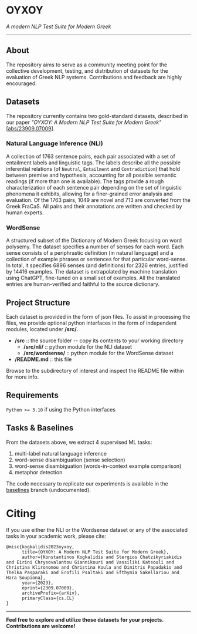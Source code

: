# OYXOY
*A modern NLP Test Suite for Modern Greek*



---

## About
The repository aims to serve as a community meeting point for the collective development, testing, and distribution of 
datasets for the evaluation of Greek NLP systems. 
Contributions and feedback are highly encouraged.

## Datasets
The repository currently contains two gold-standard datasets, described in our paper *"OYXOY: A Modern NLP Test Suite 
for Modern Greek"* [[abs/23909.07009](https://arxiv.org/abs/2309.07009)].

### Natural Language Inference (NLI)

A collection of 1763 sentence pairs, each pair associated with a set of entailment labels and linguistic tags.
The labels describe all the possible inferential relations (of `Neutral`, `Entailment` and `Contradiction`) that hold
between premise and hypothesis, accounting for all possible semantic readings (if more than one is available).
The tags provide a rough characterization of each sentence pair depending on the set of linguistic phenomena it 
exhibits, allowing for a finer-grained error analysis and evaluation.
Of the 1763 pairs, 1049 are novel and 713 are converted from the Greek FraCaS.
All pairs and their annotations are written and checked by human experts.

### WordSense
A structured subset of the Dictionary of Modern Greek focusing on word polysemy.
The dataset specifies a number of senses for each word.
Each sense consists of a periphrastic definition (in natural language) and a collection of example phrases or sentences
for that particular word-sense.
In total, it specifies 6896 senses (and definitions) for 2326 entries, justified by 14416 examples. 
The dataset is extrapolated by machine translation using ChatGPT, fine-tuned on a small set of examples.
All the translated entries are human-verified and faithful to the source dictionary.

## Project Structure
Each dataset is provided in the form of json files. 
To assist in processing the files, we provide optional python interfaces in the form of independent modules, located
under **/src/**.

* **/src** :: the source folder -- copy its contents to your working directory
    * **/src/nli/** :: python module for the NLI dataset
    * **/src/wordsense/** :: python module for the WordSense dataset
* **/README.md** :: this file

Browse to the subdirectory of interest and inspect the README file within for more info.

## Requirements
`Python >= 3.10` if using the Python interfaces

## Tasks & Baselines
From the datasets above, we extract 4 supervised ML tasks:
1. multi-label natural language inference
2. word-sense disambiguation (sense selection)
3. word-sense disambiguation (words-in-context example comparison)
4. metaphor detection

The code necessary to replicate our experiments is available in the 
[baselines](https://github.com/StergiosCha/OYXOY/tree/baselines) branch (undocumented).

# Citing

If you use either the NLI or the Wordsense dataset or any of the associated tasks in your academic work, please
cite:
```
@misc{kogkalidis2023oyxoy,
      title={OYXOY: A Modern NLP Test Suite for Modern Greek}, 
      author={Konstantinos Kogkalidis and Stergios Chatzikyriakidis and Eirini Chrysovalantou Giannikouri and Vassiliki Katsouli and Christina Klironomou and Christina Koula and Dimitris Papadakis and Thelka Pasparaki and Erofili Psaltaki and Efthymia Sakellariou and Hara Soupiona},
      year={2023},
      eprint={2309.07009},
      archivePrefix={arXiv},
      primaryClass={cs.CL}
}
```
---

**Feel free to explore and utilize these datasets for your projects. Contributions are welcome!**